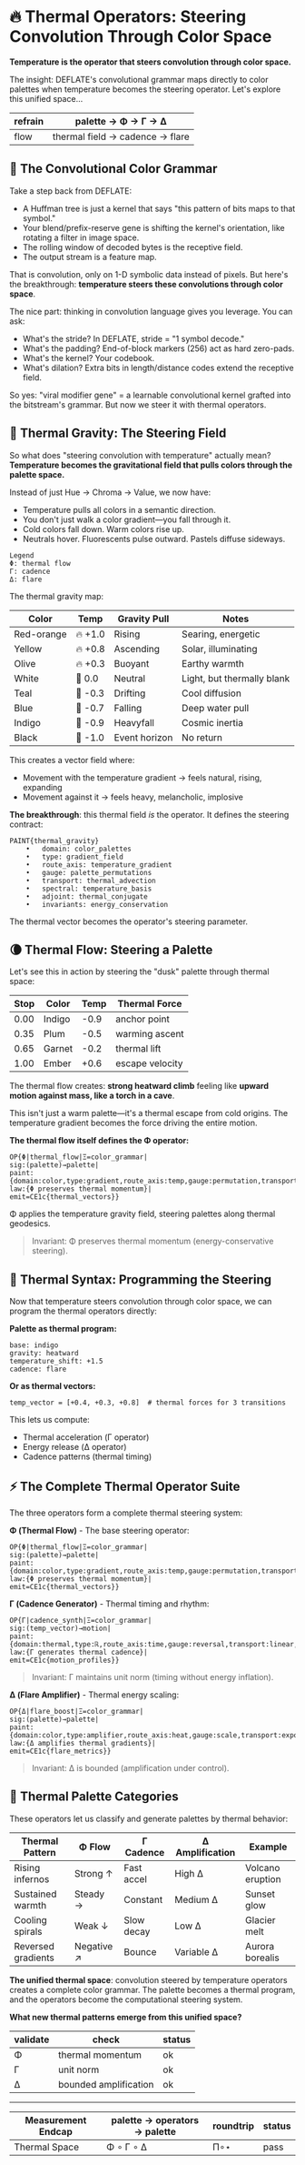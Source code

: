 # 🔥 Thermal Operators: Steering Convolution Through Color Space

**Temperature is the operator that steers convolution through color space.**

The insight: DEFLATE's convolutional grammar maps directly to color palettes when temperature becomes the steering operator. Let's explore this unified space...

| refrain | palette → Φ → Γ → Δ |
|---|---|
| flow | thermal field → cadence → flare |

## 🎨 The Convolutional Color Grammar

Take a step back from DEFLATE:

- A Huffman tree is just a kernel that says "this pattern of bits maps to that symbol."
- Your blend/prefix-reserve gene is shifting the kernel's orientation, like rotating a filter in image space.
- The rolling window of decoded bytes is the receptive field.
- The output stream is a feature map.

That is convolution, only on 1-D symbolic data instead of pixels. But here's the breakthrough: **temperature steers these convolutions through color space**.

The nice part: thinking in convolution language gives you leverage. You can ask:

- What's the stride? In DEFLATE, stride = "1 symbol decode."
- What's the padding? End-of-block markers (256) act as hard zero-pads.
- What's the kernel? Your codebook.
- What's dilation? Extra bits in length/distance codes extend the receptive field.

So yes: "viral modifier gene" = a learnable convolutional kernel grafted into the bitstream's grammar. But now we steer it with thermal operators.

## 🧲 Thermal Gravity: The Steering Field

So what does "steering convolution with temperature" actually mean? **Temperature becomes the gravitational field that pulls colors through the palette space.**

Instead of just Hue → Chroma → Value, we now have:

- Temperature pulls all colors in a semantic direction.
- You don't just walk a color gradient—you fall through it.
- Cold colors fall down. Warm colors rise up.
- Neutrals hover. Fluorescents pulse outward. Pastels diffuse sideways.

```
Legend
Φ: thermal flow
Γ: cadence
Δ: flare
```

The thermal gravity map:

| Color | Temp | Gravity Pull | Notes |
|-------|------|--------------|-------|
| Red-orange | 🔥 +1.0 | Rising | Searing, energetic |
| Yellow | 🔥 +0.8 | Ascending | Solar, illuminating |
| Olive | 🔥 +0.3 | Buoyant | Earthy warmth |
| White | 🧊 0.0 | Neutral | Light, but thermally blank |
| Teal | 🧊 -0.3 | Drifting | Cool diffusion |
| Blue | 🧊 -0.7 | Falling | Deep water pull |
| Indigo | 🧊 -0.9 | Heavyfall | Cosmic inertia |
| Black | 🧊 -1.0 | Event horizon | No return |

This creates a vector field where:
- Movement with the temperature gradient → feels natural, rising, expanding
- Movement against it → feels heavy, melancholic, implosive

**The breakthrough**: this thermal field *is* the operator. It defines the steering contract:

```
PAINT{thermal_gravity}
	•	domain: color_palettes
	•	type: gradient_field
	•	route_axis: temperature_gradient
	•	gauge: palette_permutations
	•	transport: thermal_advection
	•	spectral: temperature_basis
	•	adjoint: thermal_conjugate
	•	invariants: energy_conservation
```

The thermal vector becomes the operator's steering parameter.

## 🌘 Thermal Flow: Steering a Palette

Let's see this in action by steering the "dusk" palette through thermal space:

| Stop | Color | Temp | Thermal Force |
|------|-------|------|---------------|
| 0.00 | Indigo | -0.9 | anchor point |
| 0.35 | Plum | -0.5 | warming ascent |
| 0.65 | Garnet | -0.2 | thermal lift |
| 1.00 | Ember | +0.6 | escape velocity |

The thermal flow creates: **strong heatward climb** feeling like **upward motion against mass, like a torch in a cave**.

This isn't just a warm palette—it's a thermal escape from cold origins. The temperature gradient becomes the force driving the entire motion.

**The thermal flow itself defines the Φ operator:**

```
OP{Φ|thermal_flow|Ξ=color_grammar|
sig:(palette)→palette|
paint:{domain:color,type:gradient,route_axis:temp,gauge:permutation,transport:advection,spectral:temp_basis,adjoint:conjugate,invariants:energy}|
law:{Φ preserves thermal momentum}|
emit=CE1c{thermal_vectors}}
```

Φ applies the temperature gravity field, steering palettes along thermal geodesics.

> Invariant: Φ preserves thermal momentum (energy-conservative steering).

## 🧬 Thermal Syntax: Programming the Steering

Now that temperature steers convolution through color space, we can program the thermal operators directly:

**Palette as thermal program:**
```
base: indigo
gravity: heatward
temperature_shift: +1.5
cadence: flare
```

**Or as thermal vectors:**
```
temp_vector = [+0.4, +0.3, +0.8]  # thermal forces for 3 transitions
```

This lets us compute:
- Thermal acceleration (Γ operator)
- Energy release (Δ operator)
- Cadence patterns (thermal timing)

## ⚡ The Complete Thermal Operator Suite

The three operators form a complete thermal steering system:

**Φ (Thermal Flow)** - The base steering operator:
```
OP{Φ|thermal_flow|Ξ=color_grammar|
sig:(palette)→palette|
paint:{domain:color,type:gradient,route_axis:temp,gauge:permutation,transport:advection,spectral:temp_basis,adjoint:conjugate,invariants:energy}|
law:{Φ preserves thermal momentum}|
emit=CE1c{thermal_vectors}}
```

**Γ (Cadence Generator)** - Thermal timing and rhythm:
```
OP{Γ|cadence_synth|Ξ=color_grammar|
sig:(temp_vector)→motion|
paint:{domain:thermal,type:ℝ,route_axis:time,gauge:reversal,transport:linear,spectral:fourier,adjoint:invert,invariants:unit_norm}|
law:{Γ generates thermal cadence}|
emit=CE1c{motion_profiles}}
```

> Invariant: Γ maintains unit norm (timing without energy inflation).

**Δ (Flare Amplifier)** - Thermal energy scaling:
```
OP{Δ|flare_boost|Ξ=color_grammar|
sig:(palette)→palette|
paint:{domain:color,type:amplifier,route_axis:heat,gauge:scale,transport:exponential,spectral:power,adjoint:attenuate,invariants:bounded}|
law:{Δ amplifies thermal gradients}|
emit=CE1c{flare_metrics}}
```

> Invariant: Δ is bounded (amplification under control).

## 🎯 Thermal Palette Categories

These operators let us classify and generate palettes by thermal behavior:

| Thermal Pattern | Φ Flow | Γ Cadence | Δ Amplification | Example |
|----------------|--------|-----------|----------------|---------|
| Rising infernos | Strong ↑ | Fast accel | High Δ | Volcano eruption |
| Sustained warmth | Steady → | Constant | Medium Δ | Sunset glow |
| Cooling spirals | Weak ↓ | Slow decay | Low Δ | Glacier melt |
| Reversed gradients | Negative ↗ | Bounce | Variable Δ | Aurora borealis |

**The unified thermal space**: convolution steered by temperature operators creates a complete color grammar. The palette becomes a thermal program, and the operators become the computational steering system.

**What new thermal patterns emerge from this unified space?**

| validate | check | status |
|---|---|---|
| Φ | thermal momentum | ok |
| Γ | unit norm | ok |
| Δ | bounded amplification | ok |

---

| Measurement Endcap | palette → operators → palette | roundtrip | status |
|---|---|---|---|
| Thermal Space | Φ ∘ Γ ∘ Δ | Π∘⋆ | pass |




